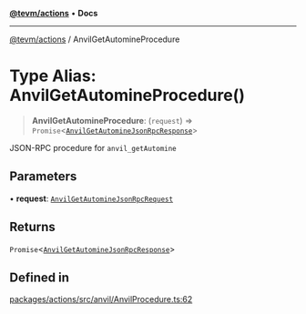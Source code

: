 [**@tevm/actions**](../README.md) • **Docs**

***

[@tevm/actions](../globals.md) / AnvilGetAutomineProcedure

# Type Alias: AnvilGetAutomineProcedure()

> **AnvilGetAutomineProcedure**: (`request`) => `Promise`\<[`AnvilGetAutomineJsonRpcResponse`](AnvilGetAutomineJsonRpcResponse.md)\>

JSON-RPC procedure for `anvil_getAutomine`

## Parameters

• **request**: [`AnvilGetAutomineJsonRpcRequest`](AnvilGetAutomineJsonRpcRequest.md)

## Returns

`Promise`\<[`AnvilGetAutomineJsonRpcResponse`](AnvilGetAutomineJsonRpcResponse.md)\>

## Defined in

[packages/actions/src/anvil/AnvilProcedure.ts:62](https://github.com/evmts/tevm-monorepo/blob/main/packages/actions/src/anvil/AnvilProcedure.ts#L62)
